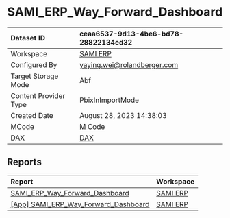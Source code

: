 



# SAMI_ERP_Way_Forward_Dashboard

|Dataset ID|ceaa6537-9d13-4be6-bd78-28822134ed32|
| :--- | :--- |
|Workspace|[SAMI ERP](../Workspaces/SAMI-ERP.md)|
|Configured By|yaying.wei@rolandberger.com|
|Target Storage Mode|Abf|
|Content Provider Type|PbixInImportMode|
|Created Date|August 28, 2023 14:38:03|
|MCode|[M Code](./SAMI_ERP_Way_Forward_Dashboard/mcode.md)|
|DAX|[DAX](./SAMI_ERP_Way_Forward_Dashboard/dax.md)|

## Reports

|Report|Workspace|
| :--- | :--- |
|[SAMI_ERP_Way_Forward_Dashboard](../Reports/SAMI_ERP_Way_Forward_Dashboard.md)|[SAMI ERP](../Workspaces/SAMI-ERP.md)|
|[[App] SAMI_ERP_Way_Forward_Dashboard](../Reports/[App]-SAMI_ERP_Way_Forward_Dashboard.md)|[SAMI ERP](../Workspaces/SAMI-ERP.md)|
